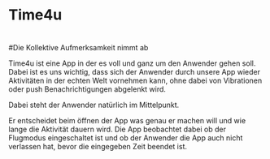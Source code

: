 # Time4u
#
#Die Kollektive Aufmerksamkeit nimmt ab 

Time4u ist eine App in der es voll und ganz um den Anwender gehen soll. Dabei ist es uns wichtig, 
dass sich der Anwender durch unsere App wieder Aktivitäten in der echten Welt vornehmen kann, 
ohne dabei von Vibrationen oder push Benachrichtigungen abgelenkt wird.

Dabei steht der Anwender natürlich im Mittelpunkt. 

Er entscheidet beim öffnen der App was genau er machen will und wie lange die Aktivität dauern wird. 
Die App beobachtet dabei ob der Flugmodus eingeschaltet ist und ob der Anwender die App auch nicht verlassen hat, 
bevor die eingegeben Zeit beendet ist.
